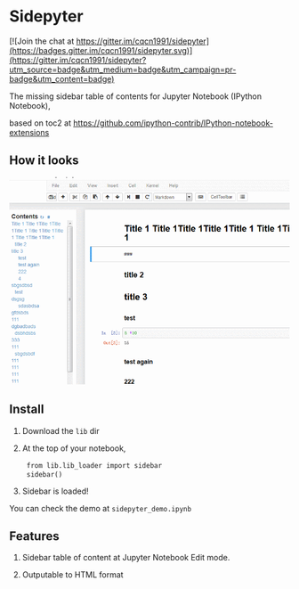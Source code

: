 # Sidepyter

[![Join the chat at https://gitter.im/cqcn1991/sidepyter](https://badges.gitter.im/cqcn1991/sidepyter.svg)](https://gitter.im/cqcn1991/sidepyter?utm_source=badge&utm_medium=badge&utm_campaign=pr-badge&utm_content=badge)

The missing sidebar table of contents for Jupyter Notebook (IPython Notebook),

based on toc2 at https://github.com/ipython-contrib/IPython-notebook-extensions

## How it looks

![toc](./doc/preview.gif)

## Install

1. Download the `lib` dir

2. At the top of your notebook,

        from lib.lib_loader import sidebar
        sidebar()

3. Sidebar is loaded!

You can check the demo at `sidepyter_demo.ipynb`

## Features

1. Sidebar table of content at Jupyter Notebook Edit mode.

2. Outputable to HTML format
